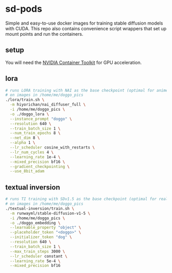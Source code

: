 # sd-pods
Simple and easy-to-use docker images for training stable diffusion models with CUDA. This repo also contains convenience script wrappers that set up mount points and run the containers.

## setup
You will need the [NVIDIA Container Toolkit](https://docs.nvidia.com/datacenter/cloud-native/container-toolkit/install-guide.html#setting-up-nvidia-container-toolkit) for GPU acceleration.

## lora
```bash
# runs LORA training with NAI as the base checkpoint (optimal for anime models)
# on images in /home/me/doggo_pics
./lora/train.sh \
  -m hiyorichan/nai_diffuser_full \
  -i /home/me/doggo_pics \
  -o ./doggo_lora \
  --instance_prompt "doggo" \
  --resolution 640 \
  --train_batch_size 1 \
  --num_train_epochs 8 \
  --net_dim 8 \
  --alpha 1 \
  --lr_scheduler cosine_with_restarts \
  --lr_num_cycles 4 \
  --learning_rate 1e-4 \
  --mixed_precision bf16 \
  --gradient_checkpointing \
  --use_8bit_adam
```

## textual inversion
```bash
# runs TI training with SDv1.5 as the base checkpoint (optimal for realistic models)
# on images in /home/me/doggo_pics
./textual-inversion/train.sh \
  -m runwayml/stable-diffusion-v1-5 \
  -i /home/me/doggo_pics \
  -o ./doggo_embedding \
  --learnable_property "object" \
  --placeholder_token "<doggo>" \
  --initializer_token "dog" \
  --resolution 640 \
  --train_batch_size 1 \
  --max_train_steps 3000 \
  --lr_scheduler constant \
  --learning_rate 5e-4 \
  --mixed_precision bf16
```
